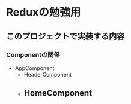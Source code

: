 # Reduxの勉強用

## このプロジェクトで実装する内容

### Componentの関係
- AppComponent
  - HeaderComponent
  - HomeComponent
    - 